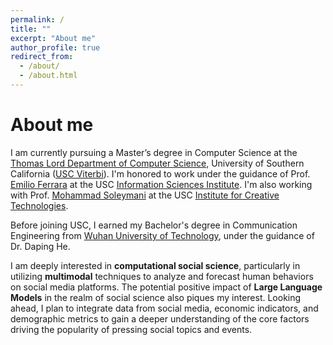 ```yaml
---
permalink: /
title: ""
excerpt: "About me"
author_profile: true
redirect_from: 
  - /about/
  - /about.html
---
```

About me
======
I am currently pursuing a Master’s degree in Computer Science at the [Thomas Lord Department of Computer Science](http://www.cs.usc.edu), University of Southern California ([USC Viterbi](https://viterbischool.usc.edu)). I'm honored to work under the guidance of Prof. [Emilio Ferrara](http://www.emilio.ferrara.name) at the USC [Information Sciences Institute](http://www.isi.edu). I'm also working with Prof. [Mohammad Soleymani](https://people.ict.usc.edu/~soleymani/) at the USC [Institute for Creative Technologies](https://ict.usc.edu).

Before joining USC, I earned my Bachelor's degree in Communication Engineering from [Wuhan University of Technology](http://english.whut.edu.cn), under the guidance of Dr. Daping He.

I am deeply interested in **computational social science**, particularly in utilizing **multimodal** techniques to analyze and forecast human behaviors on social media platforms. The potential positive impact of **Large Language Models** in the realm of social science also piques my interest. Looking ahead, I plan to integrate data from social media, economic indicators, and demographic metrics to gain a deeper understanding of the core factors driving the popularity of pressing social topics and events.